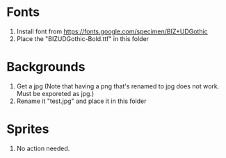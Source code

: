 


# Fonts
1. Install font from https://fonts.google.com/specimen/BIZ+UDGothic
2. Place the "BIZUDGothic-Bold.ttf" in this folder

# Backgrounds
1. Get a jpg (Note that having a png that's renamed to jpg does not work. Must be exporeted as jpg.)
2. Rename it "test.jpg" and place it in this folder

# Sprites
1. No action needed.

